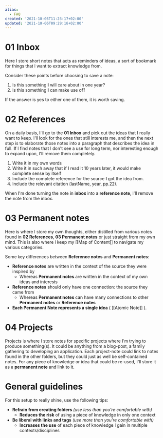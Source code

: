 ```yaml
---
alias:
  - FAQ
created: '2021-10-05T11:23:17+02:00'
updated: '2021-10-06T09:29:18+02:00'
---
```

# 01 Inbox
Here I store short notes that acts as reminders of ideas, a sort of bookmark for things that I want to extract knowledge from.

Consider these points before choosing to save a note:
1. Is this something I will care about in one year?
1. Is this something I can make use of?

If the answer is yes to either one of them, it is worth saving.

# 02 References
On a daily basis, I'll go to the **01 Inbox** and pick out the ideas that I really want to keep.
I'll look for the ones that still interests me, and then the next step is to elaborate those notes into a paragraph that describes the idea in full.
If I find notes that I don't see a use for long term, nor interesting enough to expand upon, I'll remove them completely.

1. Write it in my own words
1. Write it in such away that if I read it 10 years later, it would make complete sense by itself  
1. Include the complete reference for the source I got the idea from. 
1. Include the relevant citation (lastName, year, pp.22).

When I'm done turning the note in **inbox** into a **reference note**, I'll remove the note from the inbox.

# 03 Permanent notes
Here is where I store my own thoughts, either distilled from various notes found in **02 References**,  **03 Permanent notes** or just straight from my own mind.
This is also where I keep my [[Map of Content]] to navigate my various categories.

Some key differences between **Reference notes** and **Permanent notes**:
-   **Reference notes** are written in the context of the source they were inspired by
	-   Whereas **Permanent notes** are written in the context of my own ideas and interests
-   **Reference notes** should only have one connection: the source they came from
	-  Whereas **Permanent notes** can have many connections to other **Permanent notes** or **Reference notes**
- **Each Permanent Note represents a single idea** ( [[Atomic Note]] ). 

# 04 Projects
Projects is where I store notes for specific projects where I'm trying to produce something(s).
It could be anything from a blog-post, a family gathering to developing an application.
Each project-note could link to notes found in the other folders, but they could just as well be self-contained notes.
For any piece of knowledge or idea that could be re-used, I'll store it as a **permanent note** and link to it.

# General guidelines
For this setup to really shine, use the following tips:
- **Refrain from creating folders** *(use less than you're comfortable with)*
	- **Reduces the risk** of using a piece of knowledge in only one context
- **Be liberal with links and tags** *(use more than you're comfortable with)*
	- **Increases the use** of each piece of knowledge I gain in multiple contexts/disciplines
